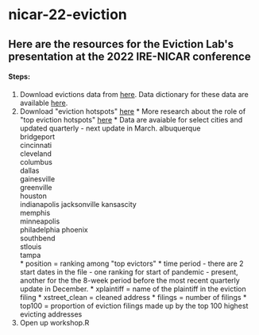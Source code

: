 # nicar-22-eviction


## Here are the resources for the Eviction Lab's presentation at the 2022 IRE-NICAR conference 

#### Steps: 

1. Download evictions data from [here](https://evictionlab.org/eviction-tracking/get-the-data/). Data dictionary for these data are available [here](https://eviction-lab-data-downloads.s3.amazonaws.com/ets/data_dictionary_weekly_monthly.xlsx).
2. Download "eviction hotspots" [here](https://eviction-lab-data-downloads.s3.amazonaws.com/ets/hotspots_reports.zip)
        * More research about the role of "top eviction hotspots" [here](https://evictionlab.org/top-evicting-landlords-drive-us-eviction-crisis/)
        * Data are avaiable for select cities and updated quarterly - next update in March.
                                albuquerque  
                                bridgeport   
                                cincinnati   
                                cleveland    
                                columbus     
                                dallas   
                                gainesville  
                                greenville  
                                houston      
                                indianapolis 
                                jacksonville 
                                kansascity   
                                memphis      
                                minneapolis  
                                philadelphia 
                                phoenix      
                                southbend    
                                stlouis      
                                tampa     
          * position = ranking among "top evictors"
          * time period - there are 2 start dates in the file - one ranking for start of pandemic - present, another for the the 8-week period before the most recent quarterly update in December. 
          * xplaintiff = name of the plaintiff in the eviction filing
          * xstreet_clean = cleaned address 
          * filings = number of filings 
          * top100 = proportion of eviction filings made up by the top 100 highest evicting addresses
3. Open up workshop.R
